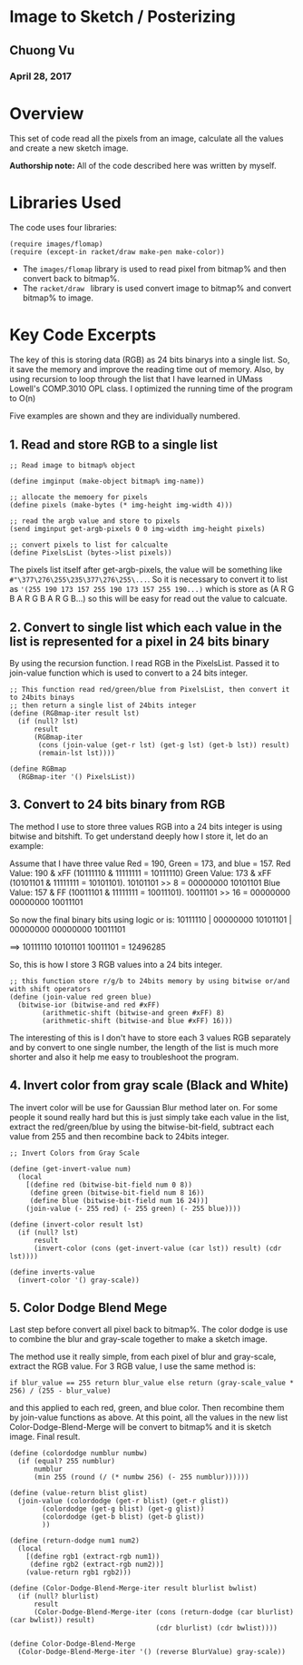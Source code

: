 # Image to Sketch / Posterizing

## Chuong Vu
### April 28, 2017

# Overview

This set of code read all the pixels from an image, calculate all the values and create a new sketch image.

**Authorship note:** All of the code described here was written by myself.

# Libraries Used
The code uses four libraries:

```racket
(require images/flomap)
(require (except-in racket/draw make-pen make-color))
```

* The ```images/flomap``` library is used to read pixel from bitmap% and then convert back to bitmap%.
* The ```racket/draw ``` library is used convert image to bitmap% and convert bitmap% to image.

# Key Code Excerpts

The key of this is storing data (RGB) as 24 bits binarys into a single list. So, it save the memory and improve the reading time out of memory. Also, by using recursion to loop through the list that I have learned in UMass Lowell's COMP.3010 OPL class. I optimized the running time of the program to O(n) 


Five examples are shown and they are individually numbered. 

## 1. Read and store RGB to a single list

```racket
;; Read image to bitmap% object

(define imginput (make-object bitmap% img-name))

;; allocate the memoery for pixels
(define pixels (make-bytes (* img-height img-width 4)))

;; read the argb value and store to pixels
(send imginput get-argb-pixels 0 0 img-width img-height pixels)

;; convert pixels to list for calcualte
(define PixelsList (bytes->list pixels))
 ```

 The pixels list itself after get-argb-pixels, the value will be something like ``#"\377\276\255\235\377\276\255\...``. So it is necessary to convert it to list as ``'(255 190 173 157 255 190 173 157 255 190...)`` which is store as (A R G B A R G B A R G B...) so this will be easy for read out the value to calcuate.
 
## 2. Convert to single list which each value in the list is represented for a pixel in 24 bits binary

By using the recursion function. I read RGB in the PixelsList. Passed it to join-value function which is used to convert to a 24 bits integer.

```racket
;; This function read red/green/blue from PixelsList, then convert it to 24bits binays
;; then return a single list of 24bits integer
(define (RGBmap-iter result lst)
  (if (null? lst)
      result
      (RGBmap-iter
       (cons (join-value (get-r lst) (get-g lst) (get-b lst)) result)
       (remain-lst lst))))

(define RGBmap
  (RGBmap-iter '() PixelsList))
```


## 3. Convert to 24 bits binary from RGB

The method I use to store three values RGB into a 24 bits integer is using bitwise and bitshift. To get understand deeply how I store it, let do an example:

Assume that I have three value Red = 190, Green = 173, and blue = 157.
Red Value: 190 & xFF (10111110 & 11111111 = 10111110)
Green Value: 173 & xFF (10101101 & 11111111 = 10101101). 10101101 >> 8 = 00000000 10101101
Blue Value: 157 & FF (10011101 & 11111111 = 10011101). 10011101 >> 16 = 00000000 00000000 10011101

So now the final binary bits using logic or is: 
	10111110 
  | 00000000 10101101 
  | 00000000 00000000 10011101
  
==> 10111110 10101101 10011101 = 12496285

So, this is how I store 3 RGB values into a 24 bits integer.

```racket
;; this function store r/g/b to 24bits memory by using bitwise or/and with shift operators
(define (join-value red green blue)
  (bitwise-ior (bitwise-and red #xFF) 
		(arithmetic-shift (bitwise-and green #xFF) 8) 
		(arithmetic-shift (bitwise-and blue #xFF) 16)))
```

The interesting of this is I don't have to store each 3 values RGB separately and by convert to one single number, the length of the list is much more shorter and also it help me easy to troubleshoot the program.


## 4. Invert color from gray scale (Black and White)

The invert color will be use for Gaussian Blur method later on. For some people it sound really hard but this is just simply take each value in the list, extract the red/green/blue by using the bitwise-bit-field, subtract each value from 255 and then recombine back to 24bits integer.

```racket
;; Invert Colors from Gray Scale

(define (get-invert-value num)
  (local
    [(define red (bitwise-bit-field num 0 8))
     (define green (bitwise-bit-field num 8 16))
     (define blue (bitwise-bit-field num 16 24))]
    (join-value (- 255 red) (- 255 green) (- 255 blue))))

(define (invert-color result lst)
  (if (null? lst)
      result
      (invert-color (cons (get-invert-value (car lst)) result) (cdr lst))))

(define inverts-value
  (invert-color '() gray-scale))
```

## 5. Color Dodge Blend Mege

Last step before convert all pixel back to bitmap%. The color dodge is use to combine the blur and gray-scale together to make a sketch image.

The method use it really simple, from each pixel of blur and gray-scale, extract the RGB value. For 3 RGB value, I use the same method is:

``if blur_value == 255 return blur_value
else return (gray-scale_value * 256) / (255 - blur_value)``

and this applied to each red, green, and blue color. Then recombine them by join-value functions as above. At this point, all the values in the new list Color-Dodge-Blend-Merge will be convert to bitmap% and it is sketch image. Final result.

```racket
(define (colordodge numblur numbw)
  (if (equal? 255 numblur)
      numblur
      (min 255 (round (/ (* numbw 256) (- 255 numblur)))))) 

(define (value-return blist glist)
  (join-value (colordodge (get-r blist) (get-r glist))
        (colordodge (get-g blist) (get-g glist))
        (colordodge (get-b blist) (get-b glist))
        ))

(define (return-dodge num1 num2)
  (local
    [(define rgb1 (extract-rgb num1))
     (define rgb2 (extract-rgb num2))]
    (value-return rgb1 rgb2)))

(define (Color-Dodge-Blend-Merge-iter result blurlist bwlist)
  (if (null? blurlist)
      result
      (Color-Dodge-Blend-Merge-iter (cons (return-dodge (car blurlist) (car bwlist)) result)
                                    (cdr blurlist) (cdr bwlist))))

(define Color-Dodge-Blend-Merge
  (Color-Dodge-Blend-Merge-iter '() (reverse BlurValue) gray-scale))
```
